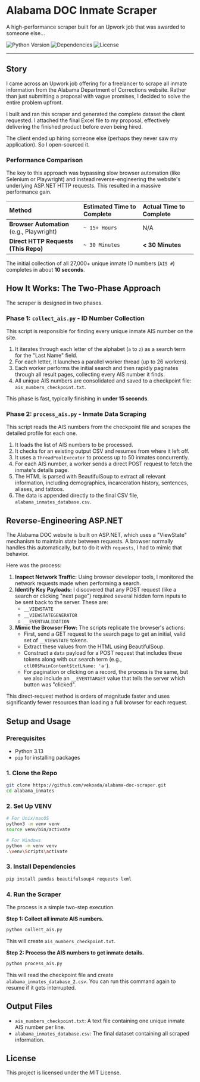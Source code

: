 # Alabama DOC Inmate Scraper

A high-performance scraper built for an Upwork job that was awarded to someone else...

![Python Version](https://img.shields.io/badge/python-3.8+-blue.svg)
![Dependencies](https://img.shields.io/badge/dependencies-pandas%2C%20bs4%2C%20requests-brightgreen)
![License](https://img.shields.io/badge/license-MIT-green.svg)

---

## Story

I came across an Upwork job offering for a freelancer to scrape all inmate information from the Alabama Department of Corrections website. Rather than just submitting a proposal with vague promises, I decided to solve the entire problem upfront.

I built and ran this scraper and generated the complete dataset the client requested. I attached the final Excel file to my proposal, effectively delivering the finished product before even being hired.

The client ended up hiring someone else (perhaps they never saw my application). So I open-sourced it.

### Performance Comparison
The key to this approach was bypassing slow browser automation (like Selenium or Playwright) and instead reverse-engineering the website's underlying ASP.NET HTTP requests. This resulted in a massive performance gain.

| Method | Estimated Time to Complete | Actual Time to Complete |
| :--- | :--- | :--- |
| **Browser Automation** (e.g., Playwright) | `~ 15+ Hours` | N/A |
| **Direct HTTP Requests (This Repo)** | `~ 30 Minutes` | **< 30 Minutes** |

The initial collection of all 27,000+ unique inmate ID numbers (`AIS #`) completes in about **10 seconds**.

## How It Works: The Two-Phase Approach

The scraper is designed in two phases.

### Phase 1: `collect_ais.py` - ID Number Collection

This script is responsible for finding every unique inmate AIS number on the site.

1.  It iterates through each letter of the alphabet (`a` to `z`) as a search term for the "Last Name" field.
2.  For each letter, it launches a parallel worker thread (up to 26 workers).
3.  Each worker performs the initial search and then rapidly paginates through all result pages, collecting every AIS number it finds.
4.  All unique AIS numbers are consolidated and saved to a checkpoint file: `ais_numbers_checkpoint.txt`.

This phase is fast, typically finishing in **under 15 seconds**.

### Phase 2: `process_ais.py` -  Inmate Data Scraping

This script reads the AIS numbers from the checkpoint file and scrapes the detailed profile for each one.

1.  It loads the list of AIS numbers to be processed.
2.  It checks for an existing output CSV and resumes from where it left off.
3.  It uses a `ThreadPoolExecutor` to process up to 50 inmates concurrently.
4.  For each AIS number, a worker sends a direct POST request to fetch the inmate's details page.
5.  The HTML is parsed with BeautifulSoup to extract all relevant information, including demographics, incarceration history, sentences, aliases, and tattoos.
6.  The data is appended directly to the final CSV file, `alabama_inmates_database.csv`.

## Reverse-Engineering ASP.NET

The Alabama DOC website is built on ASP.NET, which uses a "ViewState" mechanism to maintain state between requests. A browser normally handles this automatically, but to do it with `requests`, I had to mimic that behavior.

Here was the process:

1.  **Inspect Network Traffic:** Using browser developer tools, I monitored the network requests made when performing a search.
2.  **Identify Key Payloads:** I discovered that any POST request (like a search or clicking "next page") required several hidden form inputs to be sent back to the server. These are:
    *   `__VIEWSTATE`
    *   `__VIEWSTATEGENERATOR`
    *   `__EVENTVALIDATION`
3.  **Mimic the Browser Flow:** The scripts replicate the browser's actions:
    *   First, send a GET request to the search page to get an initial, valid set of `__VIEWSTATE` tokens.
    *   Extract these values from the HTML using BeautifulSoup.
    *   Construct a `data` payload for a POST request that includes these tokens along with our search term (e.g., `ctl00$MainContent$txtLName: 'a'`).
    *   For pagination or clicking on a record, the process is the same, but we also include an `__EVENTTARGET` value that tells the server which button was "clicked".

This direct-request method is orders of magnitude faster and uses significantly fewer resources than loading a full browser for each request.

## Setup and Usage

### Prerequisites
*   Python 3.13
*   `pip` for installing packages

### 1. Clone the Repo

```bash
git clone https://github.com/vekoada/alabama-doc-scraper.git
cd alabama_inmates
```

### 2. Set Up VENV 

```bash
# For Unix/macOS
python3 -m venv venv
source venv/bin/activate

# For Windows
python -m venv venv
.\venv\Scripts\activate
```

### 3. Install Dependencies

```bash
pip install pandas beautifulsoup4 requests lxml
```

### 4. Run the Scraper

The process is a simple two-step execution.

**Step 1: Collect all inmate AIS numbers.**
```bash
python collect_ais.py
```
This will create `ais_numbers_checkpoint.txt`.

**Step 2: Process the AIS numbers to get inmate details.**
```bash
python process_ais.py
```
This will read the checkpoint file and create `alabama_inmates_database_2.csv`. You can run this command again to resume if it gets interrupted.

## Output Files

*   `ais_numbers_checkpoint.txt`: A text file containing one unique inmate AIS number per line.
*   `alabama_inmates_database.csv`: The final dataset containing all scraped information.



## License

This project is licensed under the MIT License. 
